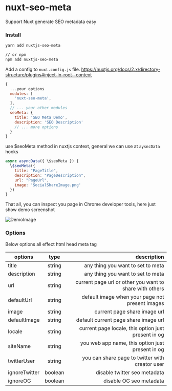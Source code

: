 # nuxt-seo-meta
Support Nuxt generate SEO metadata easy

### Install

```bash
yarn add nuxtjs-seo-meta

// or npm 
npm add nuxtjs-seo-meta
```

Add a config to `nuxt.config.js` file.
https://nuxtjs.org/docs/2.x/directory-structure/plugins#inject-in-root--context
```javascript
{
  ...your options
  modules: [
    'nuxt-seo-meta',
  ],
  // ... your other modules
  seoMeta: {
    title: 'SEO Meta Demo',
    description: 'SEO Description'
    // ... more options
  }
}
```

use \$seoMeta method in nuxtjs context, general we can use at `aysncData` hooks

``` javascript
async asyncData({ \$seoMeta }) {
  \$seoMeta({
    title: "PageTitle",
    description: "PageDescription",
    url: "PageUrl",
    image: 'SocialShareImage.png'
  })
}
```

That all, you can inspect you page in Chrome developer tools, here just show demo screenshot

![DemoImage](http://public.mixbo.cn/nuxtjs-seo-meta.png?t)

### Options

Below options all effect html head meta tag

| options        | type           | description  |
| ------------- |:-------------:| -----:|
| title      | string  | any thing you want to set to meta |
| description      | string  | any thing you want to set to meta |
| url      | string  | current page url or other you want to share with others |
| defaultUrl      | string  | default image when your page not present images  |
| image      | string  | current page share image url |
| defaultImage      | string  | default current page share image url |
| locale      | string  | current page locale, this option just present in og |
| siteName      | string  | you web app name, this option just present in og |
| twitterUser      | string  | you can share page to twitter with creator user |
| ignoreTwitter      | boolean  | disable twitter seo metadata |
| ignoreOG      | boolean  | disable OG seo metadata |


